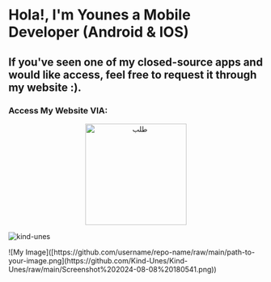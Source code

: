 # Hola!, I'm Younes a Mobile Developer (Android & IOS)
## If you've seen one of my closed-source apps and would like access, feel free to request it through my website :).
### Access My Website VIA:
<p align="center">
  <a href="https://younes-codes.web.app">
    <img src="https://firebasestorage.googleapis.com/v0/b/web-johannesmilke.appspot.com/o/other%2Fgithub%2Fsponsored%2Fbutton_request.png?alt=media" alt="طلب" width="200" />
  </a>
</p>
<p align="left"> <img src="https://komarev.com/ghpvc/?username=kind-unes&label=Profile%20views&color=0e75b6&style=flat" alt="kind-unes" /> </p>
![My Image]([https://github.com/username/repo-name/raw/main/path-to-your-image.png](https://github.com/Kind-Unes/Kind-Unes/raw/main/Screenshot%202024-08-08%20180541.png))
